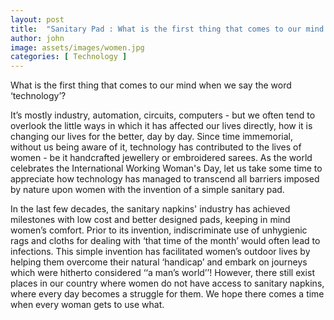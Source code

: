 ```yaml
---
layout: post
title:  "Sanitary Pad : What is the first thing that comes to our mind when we say the word ‘technology’? ..."
author: john
image: assets/images/women.jpg
categories: [ Technology ]
---
```


What is the first thing that comes to our mind when we say the word ‘technology’? 

It’s mostly industry, automation, circuits, computers - but we often tend to overlook the little ways in which it has affected our lives directly, how it is changing our lives for the better, day by day. Since time immemorial, without us being aware of it, technology has contributed to the lives of women - be it handcrafted jewellery or embroidered sarees. As the world celebrates the International Working Woman's Day, let us take some time to appreciate how technology has managed to transcend all barriers imposed by nature upon women with the invention of a simple sanitary pad.

In the last few decades, the sanitary napkins' industry has achieved milestones with low cost and better designed pads, keeping in mind women’s comfort. Prior to its invention, indiscriminate use of unhygienic rags and cloths for dealing with ‘that time of the month’ would often lead to infections. This simple invention has facilitated women’s outdoor lives by helping them overcome their natural ‘handicap’ and embark on journeys which were hitherto considered ‘‘a man’s world’’! However, there still exist places in our country where women do not have access to sanitary napkins, where every day becomes a struggle for them. We hope there comes a time when every woman gets to use what.
